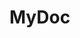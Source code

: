 # MyDoc
<!--
tantana c6
 A medical health care application that links patients with doctors 
Application name : MyDoc
-as a user I can choose either I’m a doctor or a patient 
-as a patient I can create an account and login 
-as a patient I can pick the type of the doctor and be provided with info of that doctor 
-as a patient I can book an appointment or cancel it 
-as a patient I can choose way of payment 
-as a doctor also I can create an account but after the submission the admin needs to verify 
-as a doctor I can check my appointments  and approve them or cancel them if it’s canceled i need to provide a message to the patient with the reason else upon the submission of the appointment I need to pay a fee to the site -->